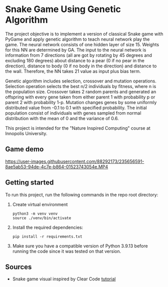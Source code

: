 # Snake Game Using Genetic Algorithm

The project objective is to implement a version of classical Snake game with PyGame and apply genetic algorithm to teach neural network play the game. The neural network consists of one hidden layer of size 15. Weights for this NN are determined by GA. The input to the neural network is information from 7 directions (all are got by rotating by 45 degrees and excluding 180 degrees) about distance to a pear (0 if no pear in the direction), distance to body (0 if no body in the direction) and distance to the wall. Therefore, the NN takes 21 value as input plus bias term. 

Genetic algorithm includes selection, crossover and mutation operations. Selection operation selects the best n/2 individuals by fitness, where n is the population size. Crossover takes 2 random parents and generated an offspring with every gene taken from either parent 1 with probability p or parent 2 with probability 1-p. Mutation changes genes by some uniformly distributed value from -0.1 to 0.1 with specified probability. The initial population consist of individuals with genes sampled from normal distribution with the mean of 0 and the variance of 0.6.


This project is intended for the "Nature Inspired Computing" course at Innopolis University.

## Game demo


https://user-images.githubusercontent.com/88292173/235656591-8ae5ab53-94de-4c7e-b864-01523743054e.MP4


## Getting started
To run this project, run the following commands in the repo root directory:
1. Create virtual environment
    ```
    python3 -m venv venv
    source ./venv/bin/activate
    ```
2. Install the required dependencies:
    ```
    pip install -r requirements.txt
    ```
3. Make sure you have a compatible version of Python 3.9.13 before running the code since it was tested on that version.


## Sources
- Snake game visual inspired by Clear Code [tutorial](https://www.youtube.com/watch?app=desktop&v=QFvqStqPCRU&pp=ygUMUHlnYW1lIHNuYWtl)
